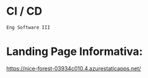 # CI / CD
    Eng Software III

# Landing Page Informativa:
https://nice-forest-03934c010.4.azurestaticapps.net/